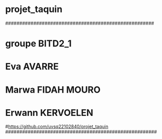 # projet_taquin

#####################################################
# groupe BITD2_1
# Eva AVARRE
# Marwa FIDAH MOURO
# Erwann KERVOELEN
#https://github.com/uvsq22102840/projet_taquin
######################################################
